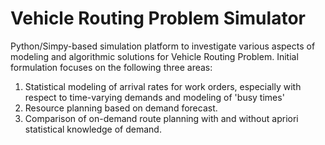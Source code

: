 # Vehicle Routing Problem Simulator
Python/Simpy-based simulation platform to investigate various aspects of modeling and algorithmic solutions for Vehicle Routing Problem.  Initial formulation focuses on the following three areas:

1. Statistical modeling of arrival rates for work orders, especially with respect to time-varying demands and modeling of 'busy times'
2. Resource planning based on demand forecast.
3. Comparison of on-demand route planning with and without apriori statistical knowledge of demand.
